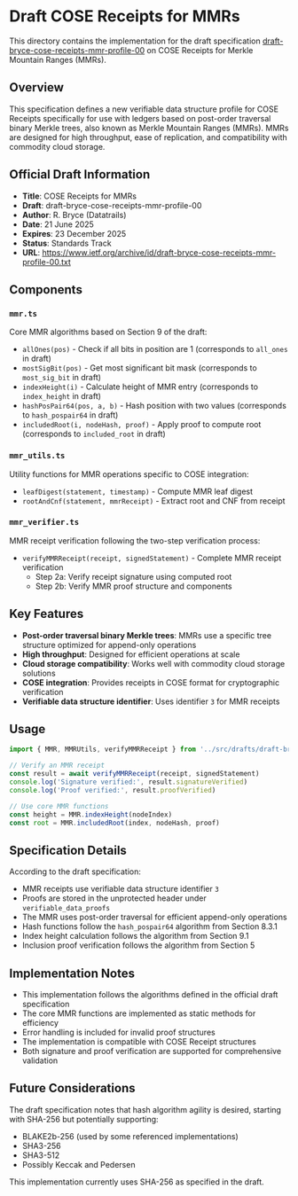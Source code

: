 # Draft COSE Receipts for MMRs

This directory contains the implementation for the draft specification [draft-bryce-cose-receipts-mmr-profile-00](https://www.ietf.org/archive/id/draft-bryce-cose-receipts-mmr-profile-00.txt) on COSE Receipts for Merkle Mountain Ranges (MMRs).

## Overview

This specification defines a new verifiable data structure profile for COSE Receipts specifically for use with ledgers based on post-order traversal binary Merkle trees, also known as Merkle Mountain Ranges (MMRs). MMRs are designed for high throughput, ease of replication, and compatibility with commodity cloud storage.

## Official Draft Information

- **Title**: COSE Receipts for MMRs
- **Draft**: draft-bryce-cose-receipts-mmr-profile-00
- **Author**: R. Bryce (Datatrails)
- **Date**: 21 June 2025
- **Expires**: 23 December 2025
- **Status**: Standards Track
- **URL**: https://www.ietf.org/archive/id/draft-bryce-cose-receipts-mmr-profile-00.txt

## Components

### `mmr.ts`
Core MMR algorithms based on Section 9 of the draft:
- `allOnes(pos)` - Check if all bits in position are 1 (corresponds to `all_ones` in draft)
- `mostSigBit(pos)` - Get most significant bit mask (corresponds to `most_sig_bit` in draft)
- `indexHeight(i)` - Calculate height of MMR entry (corresponds to `index_height` in draft)
- `hashPosPair64(pos, a, b)` - Hash position with two values (corresponds to `hash_pospair64` in draft)
- `includedRoot(i, nodeHash, proof)` - Apply proof to compute root (corresponds to `included_root` in draft)

### `mmr_utils.ts`
Utility functions for MMR operations specific to COSE integration:
- `leafDigest(statement, timestamp)` - Compute MMR leaf digest
- `rootAndCnf(statement, mmrReceipt)` - Extract root and CNF from receipt

### `mmr_verifier.ts`
MMR receipt verification following the two-step verification process:
- `verifyMMRReceipt(receipt, signedStatement)` - Complete MMR receipt verification
  - Step 2a: Verify receipt signature using computed root
  - Step 2b: Verify MMR proof structure and components

## Key Features

- **Post-order traversal binary Merkle trees**: MMRs use a specific tree structure optimized for append-only operations
- **High throughput**: Designed for efficient operations at scale
- **Cloud storage compatibility**: Works well with commodity cloud storage solutions
- **COSE integration**: Provides receipts in COSE format for cryptographic verification
- **Verifiable data structure identifier**: Uses identifier `3` for MMR receipts

## Usage

```typescript
import { MMR, MMRUtils, verifyMMRReceipt } from '../src/drafts/draft-bryce-cose-receipts-mmr-profile'

// Verify an MMR receipt
const result = await verifyMMRReceipt(receipt, signedStatement)
console.log('Signature verified:', result.signatureVerified)
console.log('Proof verified:', result.proofVerified)

// Use core MMR functions
const height = MMR.indexHeight(nodeIndex)
const root = MMR.includedRoot(index, nodeHash, proof)
```

## Specification Details

According to the draft specification:

- MMR receipts use verifiable data structure identifier `3`
- Proofs are stored in the unprotected header under `verifiable_data_proofs`
- The MMR uses post-order traversal for efficient append-only operations
- Hash functions follow the `hash_pospair64` algorithm from Section 8.3.1
- Index height calculation follows the algorithm from Section 9.1
- Inclusion proof verification follows the algorithm from Section 5

## Implementation Notes

- This implementation follows the algorithms defined in the official draft specification
- The core MMR functions are implemented as static methods for efficiency
- Error handling is included for invalid proof structures
- The implementation is compatible with COSE Receipt structures
- Both signature and proof verification are supported for comprehensive validation

## Future Considerations

The draft specification notes that hash algorithm agility is desired, starting with SHA-256 but potentially supporting:
- BLAKE2b-256 (used by some referenced implementations)
- SHA3-256
- SHA3-512
- Possibly Keccak and Pedersen

This implementation currently uses SHA-256 as specified in the draft. 